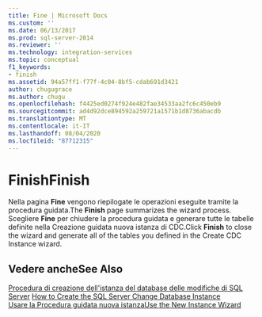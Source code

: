 ```yaml
---
title: Fine | Microsoft Docs
ms.custom: ''
ms.date: 06/13/2017
ms.prod: sql-server-2014
ms.reviewer: ''
ms.technology: integration-services
ms.topic: conceptual
f1_keywords:
- finish
ms.assetid: 94a57ff1-f77f-4c04-8bf5-cdab691d3421
author: chugugrace
ms.author: chugu
ms.openlocfilehash: f4425ed0274f924e482fae34533aa2fc6c450eb9
ms.sourcegitcommit: ad4d92dce894592a259721a1571b1d8736abacdb
ms.translationtype: MT
ms.contentlocale: it-IT
ms.lasthandoff: 08/04/2020
ms.locfileid: "87712315"
---
```

# <a name="finish"></a><span data-ttu-id="18f1c-102">Finish</span><span class="sxs-lookup"><span data-stu-id="18f1c-102">Finish</span></span>
  <span data-ttu-id="18f1c-103">Nella pagina **Fine** vengono riepilogate le operazioni eseguite tramite la procedura guidata.</span><span class="sxs-lookup"><span data-stu-id="18f1c-103">The **Finish** page summarizes the wizard process.</span></span> <span data-ttu-id="18f1c-104">Scegliere **Fine** per chiudere la procedura guidata e generare tutte le tabelle definite nella Creazione guidata nuova istanza di CDC.</span><span class="sxs-lookup"><span data-stu-id="18f1c-104">Click **Finish** to close the wizard and generate all of the tables you defined in the Create CDC Instance wizard.</span></span>  
  
## <a name="see-also"></a><span data-ttu-id="18f1c-105">Vedere anche</span><span class="sxs-lookup"><span data-stu-id="18f1c-105">See Also</span></span>  
 <span data-ttu-id="18f1c-106">[Procedura di creazione dell'istanza del database delle modifiche di SQL Server](how-to-create-the-sql-server-change-database-instance.md) </span><span class="sxs-lookup"><span data-stu-id="18f1c-106">[How to Create the SQL Server Change Database Instance](how-to-create-the-sql-server-change-database-instance.md) </span></span>  
 [<span data-ttu-id="18f1c-107">Usare la Procedura guidata nuova istanza</span><span class="sxs-lookup"><span data-stu-id="18f1c-107">Use the New Instance Wizard</span></span>](use-the-new-instance-wizard.md)  
  
  
